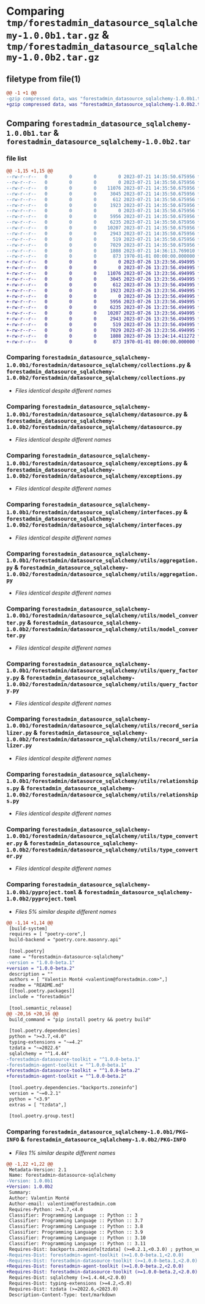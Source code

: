 # Comparing `tmp/forestadmin_datasource_sqlalchemy-1.0.0b1.tar.gz` & `tmp/forestadmin_datasource_sqlalchemy-1.0.0b2.tar.gz`

## filetype from file(1)

```diff
@@ -1 +1 @@
-gzip compressed data, was "forestadmin_datasource_sqlalchemy-1.0.0b1.tar", max compression
+gzip compressed data, was "forestadmin_datasource_sqlalchemy-1.0.0b2.tar", max compression
```

## Comparing `forestadmin_datasource_sqlalchemy-1.0.0b1.tar` & `forestadmin_datasource_sqlalchemy-1.0.0b2.tar`

### file list

```diff
@@ -1,15 +1,15 @@
--rw-r--r--   0        0        0        0 2023-07-21 14:35:50.675956 forestadmin_datasource_sqlalchemy-1.0.0b1/README.md
--rw-r--r--   0        0        0        0 2023-07-21 14:35:50.675956 forestadmin_datasource_sqlalchemy-1.0.0b1/forestadmin/datasource_sqlalchemy/__init__.py
--rw-r--r--   0        0        0    11076 2023-07-21 14:35:50.675956 forestadmin_datasource_sqlalchemy-1.0.0b1/forestadmin/datasource_sqlalchemy/collections.py
--rw-r--r--   0        0        0     3045 2023-07-21 14:35:50.675956 forestadmin_datasource_sqlalchemy-1.0.0b1/forestadmin/datasource_sqlalchemy/datasource.py
--rw-r--r--   0        0        0      612 2023-07-21 14:35:50.675956 forestadmin_datasource_sqlalchemy-1.0.0b1/forestadmin/datasource_sqlalchemy/exceptions.py
--rw-r--r--   0        0        0     1923 2023-07-21 14:35:50.675956 forestadmin_datasource_sqlalchemy-1.0.0b1/forestadmin/datasource_sqlalchemy/interfaces.py
--rw-r--r--   0        0        0        0 2023-07-21 14:35:50.675956 forestadmin_datasource_sqlalchemy-1.0.0b1/forestadmin/datasource_sqlalchemy/utils/__init__.py
--rw-r--r--   0        0        0     5956 2023-07-21 14:35:50.675956 forestadmin_datasource_sqlalchemy-1.0.0b1/forestadmin/datasource_sqlalchemy/utils/aggregation.py
--rw-r--r--   0        0        0     6235 2023-07-21 14:35:50.675956 forestadmin_datasource_sqlalchemy-1.0.0b1/forestadmin/datasource_sqlalchemy/utils/model_converter.py
--rw-r--r--   0        0        0    10207 2023-07-21 14:35:50.675956 forestadmin_datasource_sqlalchemy-1.0.0b1/forestadmin/datasource_sqlalchemy/utils/query_factory.py
--rw-r--r--   0        0        0     2943 2023-07-21 14:35:50.675956 forestadmin_datasource_sqlalchemy-1.0.0b1/forestadmin/datasource_sqlalchemy/utils/record_serializer.py
--rw-r--r--   0        0        0      519 2023-07-21 14:35:50.675956 forestadmin_datasource_sqlalchemy-1.0.0b1/forestadmin/datasource_sqlalchemy/utils/relationships.py
--rw-r--r--   0        0        0     7029 2023-07-21 14:35:50.675956 forestadmin_datasource_sqlalchemy-1.0.0b1/forestadmin/datasource_sqlalchemy/utils/type_converter.py
--rw-r--r--   0        0        0     1808 2023-07-21 14:36:13.769010 forestadmin_datasource_sqlalchemy-1.0.0b1/pyproject.toml
--rw-r--r--   0        0        0      873 1970-01-01 00:00:00.000000 forestadmin_datasource_sqlalchemy-1.0.0b1/PKG-INFO
+-rw-r--r--   0        0        0        0 2023-07-26 13:23:56.494995 forestadmin_datasource_sqlalchemy-1.0.0b2/README.md
+-rw-r--r--   0        0        0        0 2023-07-26 13:23:56.494995 forestadmin_datasource_sqlalchemy-1.0.0b2/forestadmin/datasource_sqlalchemy/__init__.py
+-rw-r--r--   0        0        0    11076 2023-07-26 13:23:56.494995 forestadmin_datasource_sqlalchemy-1.0.0b2/forestadmin/datasource_sqlalchemy/collections.py
+-rw-r--r--   0        0        0     3045 2023-07-26 13:23:56.494995 forestadmin_datasource_sqlalchemy-1.0.0b2/forestadmin/datasource_sqlalchemy/datasource.py
+-rw-r--r--   0        0        0      612 2023-07-26 13:23:56.494995 forestadmin_datasource_sqlalchemy-1.0.0b2/forestadmin/datasource_sqlalchemy/exceptions.py
+-rw-r--r--   0        0        0     1923 2023-07-26 13:23:56.494995 forestadmin_datasource_sqlalchemy-1.0.0b2/forestadmin/datasource_sqlalchemy/interfaces.py
+-rw-r--r--   0        0        0        0 2023-07-26 13:23:56.494995 forestadmin_datasource_sqlalchemy-1.0.0b2/forestadmin/datasource_sqlalchemy/utils/__init__.py
+-rw-r--r--   0        0        0     5956 2023-07-26 13:23:56.494995 forestadmin_datasource_sqlalchemy-1.0.0b2/forestadmin/datasource_sqlalchemy/utils/aggregation.py
+-rw-r--r--   0        0        0     6235 2023-07-26 13:23:56.494995 forestadmin_datasource_sqlalchemy-1.0.0b2/forestadmin/datasource_sqlalchemy/utils/model_converter.py
+-rw-r--r--   0        0        0    10207 2023-07-26 13:23:56.494995 forestadmin_datasource_sqlalchemy-1.0.0b2/forestadmin/datasource_sqlalchemy/utils/query_factory.py
+-rw-r--r--   0        0        0     2943 2023-07-26 13:23:56.494995 forestadmin_datasource_sqlalchemy-1.0.0b2/forestadmin/datasource_sqlalchemy/utils/record_serializer.py
+-rw-r--r--   0        0        0      519 2023-07-26 13:23:56.494995 forestadmin_datasource_sqlalchemy-1.0.0b2/forestadmin/datasource_sqlalchemy/utils/relationships.py
+-rw-r--r--   0        0        0     7029 2023-07-26 13:23:56.494995 forestadmin_datasource_sqlalchemy-1.0.0b2/forestadmin/datasource_sqlalchemy/utils/type_converter.py
+-rw-r--r--   0        0        0     1808 2023-07-26 13:24:14.411272 forestadmin_datasource_sqlalchemy-1.0.0b2/pyproject.toml
+-rw-r--r--   0        0        0      873 1970-01-01 00:00:00.000000 forestadmin_datasource_sqlalchemy-1.0.0b2/PKG-INFO
```

### Comparing `forestadmin_datasource_sqlalchemy-1.0.0b1/forestadmin/datasource_sqlalchemy/collections.py` & `forestadmin_datasource_sqlalchemy-1.0.0b2/forestadmin/datasource_sqlalchemy/collections.py`

 * *Files identical despite different names*

### Comparing `forestadmin_datasource_sqlalchemy-1.0.0b1/forestadmin/datasource_sqlalchemy/datasource.py` & `forestadmin_datasource_sqlalchemy-1.0.0b2/forestadmin/datasource_sqlalchemy/datasource.py`

 * *Files identical despite different names*

### Comparing `forestadmin_datasource_sqlalchemy-1.0.0b1/forestadmin/datasource_sqlalchemy/exceptions.py` & `forestadmin_datasource_sqlalchemy-1.0.0b2/forestadmin/datasource_sqlalchemy/exceptions.py`

 * *Files identical despite different names*

### Comparing `forestadmin_datasource_sqlalchemy-1.0.0b1/forestadmin/datasource_sqlalchemy/interfaces.py` & `forestadmin_datasource_sqlalchemy-1.0.0b2/forestadmin/datasource_sqlalchemy/interfaces.py`

 * *Files identical despite different names*

### Comparing `forestadmin_datasource_sqlalchemy-1.0.0b1/forestadmin/datasource_sqlalchemy/utils/aggregation.py` & `forestadmin_datasource_sqlalchemy-1.0.0b2/forestadmin/datasource_sqlalchemy/utils/aggregation.py`

 * *Files identical despite different names*

### Comparing `forestadmin_datasource_sqlalchemy-1.0.0b1/forestadmin/datasource_sqlalchemy/utils/model_converter.py` & `forestadmin_datasource_sqlalchemy-1.0.0b2/forestadmin/datasource_sqlalchemy/utils/model_converter.py`

 * *Files identical despite different names*

### Comparing `forestadmin_datasource_sqlalchemy-1.0.0b1/forestadmin/datasource_sqlalchemy/utils/query_factory.py` & `forestadmin_datasource_sqlalchemy-1.0.0b2/forestadmin/datasource_sqlalchemy/utils/query_factory.py`

 * *Files identical despite different names*

### Comparing `forestadmin_datasource_sqlalchemy-1.0.0b1/forestadmin/datasource_sqlalchemy/utils/record_serializer.py` & `forestadmin_datasource_sqlalchemy-1.0.0b2/forestadmin/datasource_sqlalchemy/utils/record_serializer.py`

 * *Files identical despite different names*

### Comparing `forestadmin_datasource_sqlalchemy-1.0.0b1/forestadmin/datasource_sqlalchemy/utils/relationships.py` & `forestadmin_datasource_sqlalchemy-1.0.0b2/forestadmin/datasource_sqlalchemy/utils/relationships.py`

 * *Files identical despite different names*

### Comparing `forestadmin_datasource_sqlalchemy-1.0.0b1/forestadmin/datasource_sqlalchemy/utils/type_converter.py` & `forestadmin_datasource_sqlalchemy-1.0.0b2/forestadmin/datasource_sqlalchemy/utils/type_converter.py`

 * *Files identical despite different names*

### Comparing `forestadmin_datasource_sqlalchemy-1.0.0b1/pyproject.toml` & `forestadmin_datasource_sqlalchemy-1.0.0b2/pyproject.toml`

 * *Files 5% similar despite different names*

```diff
@@ -1,14 +1,14 @@
 [build-system]
 requires = [ "poetry-core",]
 build-backend = "poetry.core.masonry.api"
 
 [tool.poetry]
 name = "forestadmin-datasource-sqlalchemy"
-version = "1.0.0-beta.1"
+version = "1.0.0-beta.2"
 description = ""
 authors = [ "Valentin Monté <valentinm@forestadmin.com>",]
 readme = "README.md"
 [[tool.poetry.packages]]
 include = "forestadmin"
 
 [tool.semantic_release]
@@ -20,16 +20,16 @@
 build_command = "pip install poetry && poetry build"
 
 [tool.poetry.dependencies]
 python = ">=3.7,<4.0"
 typing-extensions = "~=4.2"
 tzdata = "~=2022.6"
 sqlalchemy = "^1.4.44"
-forestadmin-datasource-toolkit = "^1.0.0-beta.1"
-forestadmin-agent-toolkit = "^1.0.0-beta.1"
+forestadmin-datasource-toolkit = "^1.0.0-beta.2"
+forestadmin-agent-toolkit = "^1.0.0-beta.2"
 
 [tool.poetry.dependencies."backports.zoneinfo"]
 version = "~=0.2.1"
 python = "<3.9"
 extras = [ "tzdata",]
 
 [tool.poetry.group.test]
```

### Comparing `forestadmin_datasource_sqlalchemy-1.0.0b1/PKG-INFO` & `forestadmin_datasource_sqlalchemy-1.0.0b2/PKG-INFO`

 * *Files 1% similar despite different names*

```diff
@@ -1,22 +1,22 @@
 Metadata-Version: 2.1
 Name: forestadmin-datasource-sqlalchemy
-Version: 1.0.0b1
+Version: 1.0.0b2
 Summary: 
 Author: Valentin Monté
 Author-email: valentinm@forestadmin.com
 Requires-Python: >=3.7,<4.0
 Classifier: Programming Language :: Python :: 3
 Classifier: Programming Language :: Python :: 3.7
 Classifier: Programming Language :: Python :: 3.8
 Classifier: Programming Language :: Python :: 3.9
 Classifier: Programming Language :: Python :: 3.10
 Classifier: Programming Language :: Python :: 3.11
 Requires-Dist: backports.zoneinfo[tzdata] (>=0.2.1,<0.3.0) ; python_version < "3.9"
-Requires-Dist: forestadmin-agent-toolkit (>=1.0.0-beta.1,<2.0.0)
-Requires-Dist: forestadmin-datasource-toolkit (>=1.0.0-beta.1,<2.0.0)
+Requires-Dist: forestadmin-agent-toolkit (>=1.0.0-beta.2,<2.0.0)
+Requires-Dist: forestadmin-datasource-toolkit (>=1.0.0-beta.2,<2.0.0)
 Requires-Dist: sqlalchemy (>=1.4.44,<2.0.0)
 Requires-Dist: typing-extensions (>=4.2,<5.0)
 Requires-Dist: tzdata (>=2022.6,<2023.0)
 Description-Content-Type: text/markdown
```

